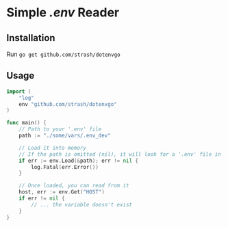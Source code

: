 # Simple _.env_ Reader

## Installation
Run `go get github.com/strash/dotenvgo`

## Usage
```go
import (
    "log"
    env "github.com/strash/dotenvgo"
)

func main() {
    // Path to your '.env' file
    path := "./some/vars/.env_dev"

    // Load it into memory
    // If the path is omitted (nil), it will look for a '.env' file in the root of your project
    if err := env.Load(&path); err != nil {
        log.Fatal(err.Error())
    }

    // Once loaded, you can read from it
    host, err := env.Get("HOST")
    if err != nil {
        // ... the variable doesn't exist
    }
}
```
